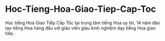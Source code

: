 # Hoc-Tieng-Hoa-Giao-Tiep-Cap-Toc
Học tiếng Hoa Giao Tiếp Cấp Tốc tại trung tâm tiếng Hoa uy tín, 14 năm đào tạo tiếng Hoa hàng đầu với giáo viên giàu kinh nghiệm dạy tiếng Hoa giao tiếp.
